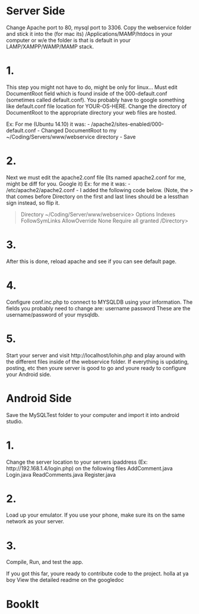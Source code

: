 <h1>Server Side</h1>
Change Apache port to 80, mysql port to 3306. Copy the webservice folder and stick it into the (for mac its) /Applications/MAMP/htdocs in your computer or w/e the folder is that is default in your LAMP/XAMPP/WAMP/MAMP stack.

<h1>1.</h1>
This step you might not have to do, might be only for linux... Must edit DocumentRoot field which is found inside of the 000-default.conf (sometimes called default.conf). You probably have to google something like default.conf file location for YOUR-OS-HERE. Change the directory of DocumentRoot to the appropriate directory your web files are hosted.

Ex: For me (Ubuntu 14.10) it was: - /apache2/sites-enabled/000-default.conf - Changed DocumentRoot to my ~/Coding/Servers/www/webservice directory - Save

<h1>2.</h1>
Next we must edit the apache2.conf file (Its named apache2.conf for me, might be diff for you. Google it) Ex: for me it was: - /etc/apache2/apache2.conf - I added the following code below. (Note, the > that comes before Directory on the first and last lines should be a lessthan sign instead, so flip it.

>Directory ~/Coding/Server/www/webservice>
 Options Indexes FollowSymLinks
 AllowOverride None
  Require all granted
>/Directory>
<h1>3.</h1>
After this is done, reload apache and see if you can see default page.

<h1>4.</h1>
Configure conf.inc.php to connect to MYSQLDB using your information. The fields you probably need to change are: username password These are the username/password of your mysqldb.

<h1>5.</h1>
Start your server and visit http://localhost/lohin.php and play around with the different files inside of the webservice folder. If everything is updating, posting, etc then youre server is good to go and youre ready to configure your Android side.

<h1>Android Side</h1>
Save the MySQLTest folder to your computer and import it into android studio.

<h1>1.</h1>
Change the server location to your servers ipaddress (Ex: http://192.168.1.4/login.php) on the following files AddComment.java Login.java ReadComments.java Register.java

<h1>2.</h1>
Load up your emulator. If you use your phone, make sure its on the same network as your server.

<h1>3.</h1>
Compile, Run, and test the app.

If you got this far, youre ready to contribute code to the project. holla at ya boy
View the detailed readme on the googledoc
# BookIt
